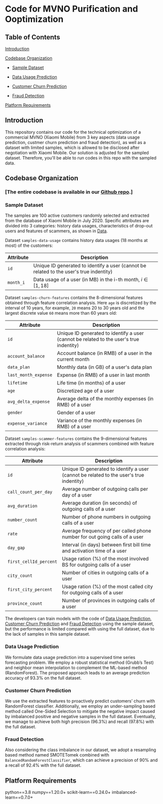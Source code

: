 # Code for MVNO Purification and Ooptimization

## Table of Contents
[Introduction](#introduction)

[Codebase Organization](#codebase-organization)
 - [Sample Dataset](#sampled-dataset)

 - [Data Usage Prediction](#data-usage-prediction)

 - [Customer Churn Prediction](#custmer-churn-prediction)

 - [Fraud Detection](#fraud-detection)

[Platform Requirements](#platform-requirements)

## Introduction
This repository contains our code for the technical optimization of a commercial MVNO (Xiaomi Mobile) from 3 key aspects (data usage prediction, custmer churn prediction and fraud detection), as well as a dataset with limited samples, which is allowed to be disclosed after negotiation with Xiaomi Mobile. Our solution is adjusted for the sampled dataset. Therefore, you'll be able to run codes in this repo with the sampled data.

## Codebase Organization

### [The entire codebase is available in our [Github repo](https://github.com/MVNO-Optimization/MVNO-Optimization.github.io).]

### Sample Dataset
The samples are 100 active customers randomly selected and extracted from the database of Xiaomi Mobile in July 2020. Specific attributes are divided into 3 categories: history data usages, characteristics of drop-out users and features of scammers, as shown in [Data](https://github.com/MVNO-Optimization/MVNO-Optimization.github.io/tree/main/data).

Dataset `samples-data-usage` contains history data usages (18 months at most) of the customers:

| Attribute | Description |
| ---- | ---- |
| `id` | Unique ID generated to identify a user (cannot be related to the user's true indentity) |
| `month_i` | Data usage of a user (in MB) in the i-th month, $i \in [1,18]$ |

Dataset `samples-churn-features` contains the 8-dimensional features obtained through feature correlation analysis. Here `age` is discretized by the interval of 10 years, for example, `20` means 20 to 30 years old and the largest discrete value `60` means more than 60 years old:

| Attribute | Description |
| ---- | ---- |
| `id` | Unique ID generated to identify a user (cannot be related to the user's true indentity) |
| `account_balance` | Account balance (in RMB) of a user  in the current month |
| `data_plan` | Monthly data (in GB) of a user's data plan |
| `last_month_expense` | Expense (in RMB) of a user in last month |
| `lifetime` | Life time (in months) of a user |
| `age` | Discretized age of a user |
| `avg_delta_expense` | Average delta of the monthly expenses (in RMB) of a user |
| `gender` | Gender of a user |
| `expense_variance` | Variance of the monthly expenses (in RMB) of a user |

Dataset `samples-scammer-features` contains the 9-dimensional features extracted through risk-return analysis of scammers combined with feature correlation analysis:

| Attribute | Description |
| ---- | ---- |
| `id` | Unique ID generated to identify a user (cannot be related to the user's true indentity) |
| `call_count_per_day` | Average number of outgoing calls per day of a user |
| `avg_duration` | Average duration (in seconds) of outgoing calls of a user  |
| `number_count` | Number of phone numbers in outgoing calls of a user |
| `rate` | Average frequency of per called phone number for out going calls of a user |
| `day_gap` | Interval (in days) between first bill time and activation time of a user |
| `first_cellId_percent` | Usage ration (%) of the most involved BS for outgoing calls of a user |
| `city_count` | Number of cities in outgoing calls of a user |
| `first_city_percent` | Usage ration (%) of the most called city for outgoing calls of a user |
| `province_count` | Number of provinces in outgoing calls of a user |

The developers can train models with the code of [Data Usage Prediction](https://github.com/MVNO-Optimization/MVNO-Optimization.github.io/tree/main/data-usage-prediction), [Customer Churn Prediction](https://github.com/MVNO-Optimization/MVNO-Optimization.github.io/tree/main/customer-churn-prediction) and [Fraud Detection](https://github.com/MVNO-Optimization/MVNO-Optimization.github.io/tree/main/data-usage-prediction) using the sample dataset, but the performance is limited compared with using the full dataset, due to the lack of samples in this sample dataset.

### Data Usage Prediction
We formulate data usage prediction into a supervised time series forecasting problem. We employ a robust statistical method (Grubb’s Test) and neighbor mean interpolation to complement the ML-based method (RandomForest). The proposed approach leads to an average prediction accuracy of 93.3% on the full dataset.

### Customer Churn Prediction
We use the extracted features to proactively predict customers’ churn with RandomForest classifier. Additionally, we employ an under-sampling based method called One-Sided Selection to mitigate the negative impact caused by imbalanced positive and negative samples in the full dataset. Eventually, we manage to achieve both high precision (96.3%) and recall (97.8%) with the full dataset. 

### Fraud Detection
Also considering the class imbalance in our dataset, we adopt a resampling based method named SMOTETomek combined with `BalancedRandomForestClassifier`, which can achieve a precision of 90% and a recall of 92.4% with the full dataset.

## Platform Requirements
python==3.8
numpy==1.20.0+
scikit-learn==0.24.0+
imbalanced-learn==0.7.0+
